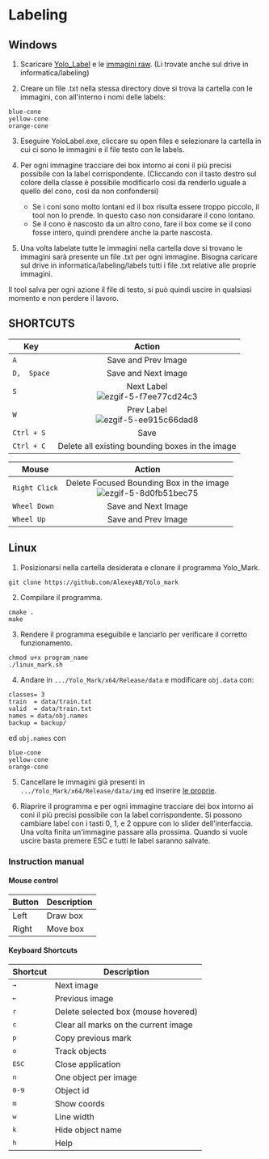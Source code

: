 # Labeling

## Windows

1. Scaricare [Yolo_Label](https://drive.google.com/open?id=1MJyMcqRKhiNPzJkRPQ2CmGePK9XddBNP) e le [immagini raw](https://photos.google.com/share/AF1QipONRHwgfi2OoVvSWzePQ2oaVHdzKbzj_URpJxN6DmiDjSvkzSOFgQg2GXja1S-Wlg?key=Y1lOZ2N2c2x5YnNuY1FiVVhBS2JJUkRJWFd4RDVB).  (Li trovate anche sul drive in informatica/labeling)

2. Creare un file .txt nella stessa directory dove si trova la cartella con le immagini, con all'interno i nomi delle labels:
```
blue-cone
yellow-cone
orange-cone
```

3. Eseguire YoloLabel.exe, cliccare su open files e selezionare la cartella in cui ci sono le immagini e il file testo con le labels.

4. Per ogni immagine tracciare dei box intorno ai coni il più precisi possibile con la label corrispondente. (Cliccando con il tasto destro sul colore della classe è possibile modificarlo così da renderlo uguale a quello del cono, così da non confondersi)
   - Se i coni sono molto lontani ed il box risulta essere troppo piccolo, il tool non lo prende. In questo caso non considarare il cono lontano.
   - Se il cono è nascosto da un altro cono, fare il box come se il cono fosse intero, quindi prendere anche la parte nascosta.

5. Una volta labelate tutte le immagini nella cartella dove si trovano le immagini sarà presente un file .txt per ogni immagine. Bisogna caricare sul drive in informatica/labeling/labels tutti i file .txt relative alle proprie immagini.

Il tool salva per ogni azione il file di testo, si può quindi uscire in qualsiasi momento e non perdere il lavoro.


## SHORTCUTS

| Key | Action |
|---|:---:|
| `A` | Save and Prev Image  |
| `D,  Space` | Save and Next Image |
| `S` | Next Label <br> ![ezgif-5-f7ee77cd24c3](https://user-images.githubusercontent.com/35001605/47703190-d3049a00-dc62-11e8-846f-5bd91e98bdbc.gif)  |
| `W` | Prev Label <br> ![ezgif-5-ee915c66dad8](https://user-images.githubusercontent.com/35001605/47703191-d39d3080-dc62-11e8-800b-986ec214b80c.gif)  |
| `Ctrl + S` | Save |
| `Ctrl + C` | Delete all existing bounding boxes in the image |

| Mouse | Action |
|---|:---:|
| `Right Click` | Delete Focused Bounding Box in the image <br> ![ezgif-5-8d0fb51bec75](https://user-images.githubusercontent.com/35001605/47706913-c20d5600-dc6d-11e8-8a5c-47065f6a6416.gif) |
| `Wheel Down` | Save and Next Image  |
| `Wheel Up` | Save and Prev Image |


##  Linux

1. Posizionarsi nella cartella desiderata e clonare il programma Yolo_Mark.
```
git clone https://github.com/AlexeyAB/Yolo_mark
```

2. Compilare il programma.
```
cmake .
make
```

3. Rendere il programma eseguibile e lanciarlo per verificare il corretto funzionamento.
```
chmod u+x program_name
./linux_mark.sh
```

4. Andare in `.../Yolo_Mark/x64/Release/data` e modificare `obj.data` con:
```
classes= 3
train  = data/train.txt
valid  = data/train.txt
names = data/obj.names
backup = backup/
```
ed `obj.names` con

```
blue-cone
yellow-cone
orange-cone
```
5. Cancellare le immagini già presenti in `.../Yolo_Mark/x64/Release/data/img` ed inserire [le proprie](https://photos.google.com/share/AF1QipONRHwgfi2OoVvSWzePQ2oaVHdzKbzj_URpJxN6DmiDjSvkzSOFgQg2GXja1S-Wlg?key=Y1lOZ2N2c2x5YnNuY1FiVVhBS2JJUkRJWFd4RDVB).
   
6. Riaprire il programma e per ogni immagine tracciare dei box intorno ai coni il più precisi possibile con la label corrispondente. Si possono cambiare label con i tasti 0, 1, e 2 oppure con lo slider dell'interfaccia. Una volta finita un'immagine passare alla prossima. Quando si vuole uscire basta premere ESC e tutti le label saranno salvate.

### Instruction manual

#### Mouse control

Button | Description | 
--- | --- |
Left | Draw box
Right | Move box

#### Keyboard Shortcuts

Shortcut | Description | 
--- | --- |
<kbd>→</kbd> | Next image |
<kbd>←</kbd> | Previous image |
<kbd>r</kbd> | Delete selected box (mouse hovered) |
<kbd>c</kbd> | Clear all marks on the current image |
<kbd>p</kbd> | Copy previous mark |
<kbd>o</kbd> | Track objects |
<kbd>ESC</kbd> | Close application |
<kbd>n</kbd> | One object per image |
<kbd>0-9</kbd> | Object id |
<kbd>m</kbd> | Show coords |
<kbd>w</kbd> | Line width |
<kbd>k</kbd> | Hide object name |
<kbd>h</kbd> | Help |

